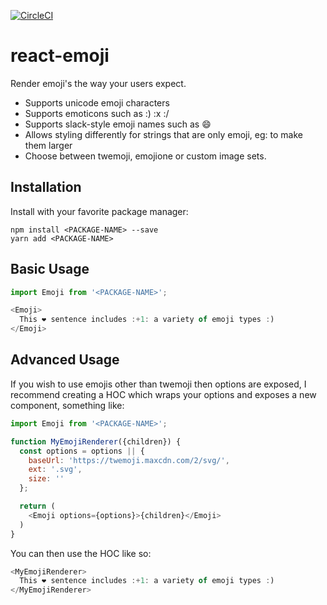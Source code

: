 [![CircleCI](https://circleci.com/gh/tommoor/react-emoji.svg?style=svg)](https://circleci.com/gh/tommoor/react-emoji)

# react-emoji

Render emoji's the way your users expect.

- Supports unicode emoji characters
- Supports emoticons such as :) :x :/
- Supports slack-style emoji names such as :smile:
- Allows styling differently for strings that are only emoji, eg: to make them larger
- Choose between twemoji, emojione or custom image sets.


## Installation

Install with your favorite package manager:
```
npm install <PACKAGE-NAME> --save
yarn add <PACKAGE-NAME>
```

## Basic Usage

```javascript
import Emoji from '<PACKAGE-NAME>';

<Emoji>
  This ❤️ sentence includes :+1: a variety of emoji types :)
</Emoji>
```

## Advanced Usage

If you wish to use emojis other than twemoji then options are exposed, I recommend
creating a HOC which wraps your options and exposes a new component, something like:

```javascript
import Emoji from '<PACKAGE-NAME>';

function MyEmojiRenderer({children}) {
  const options = options || {
    baseUrl: 'https://twemoji.maxcdn.com/2/svg/',
    ext: '.svg',
    size: ''
  };

  return (
    <Emoji options={options}>{children}</Emoji>
  )
}
```

You can then use the HOC like so:

```javascript
<MyEmojiRenderer>
  This ❤️ sentence includes :+1: a variety of emoji types :)
</MyEmojiRenderer>
